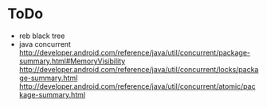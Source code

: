 ToDo
==============
+ reb black tree
+ java concurrent http://developer.android.com/reference/java/util/concurrent/package-summary.html#MemoryVisibility http://developer.android.com/reference/java/util/concurrent/locks/package-summary.html http://developer.android.com/reference/java/util/concurrent/atomic/package-summary.html